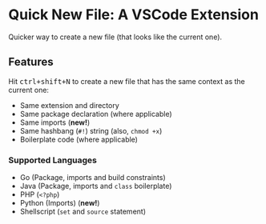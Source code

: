 # Quick New File: A VSCode Extension

Quicker way to create a new file (that looks like the current one).

## Features

Hit <kbd>ctrl+shift+N</kbd> to create a new file that has the same context as the current one:
- Same extension and directory
- Same package declaration (where applicable)
- Same imports (**new!**)
- Same hashbang (`#!`) string (also, `chmod +x`)
- Boilerplate code (where applicable)

### Supported Languages
- Go (Package, imports and build constraints)
- Java (Package, imports and `class` boilerplate)
- PHP (`<?php`)
- Python (Imports) (**new!**)
- Shellscript (`set` and `source` statement)
